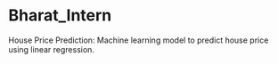 # Bharat_Intern
House Price Prediction: Machine learning model to predict house price using linear regression.
